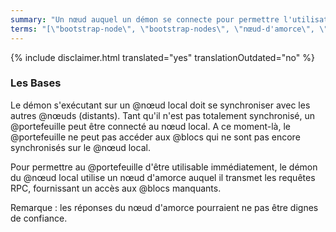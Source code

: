 ```yaml
---
summary: "Un nœud auquel un démon se connecte pour permettre l'utilisation immédiate des portefeuilles pendant sa synchronisation"
terms: "[\"bootstrap-node\", \"bootstrap-nodes\", \"nœud-d'amorce\", \"nœuds-d'amorce\"]"
---
```


{% include disclaimer.html translated="yes" translationOutdated="no" %}

### Les Bases

Le démon s'exécutant sur un @nœud local doit se synchroniser avec les autres
@nœuds (distants). Tant qu'il n'est pas totalement synchronisé, un
@portefeuille peut être connecté au nœud local. A ce moment-là, le
@portefeuille ne peut pas accéder aux @blocs qui ne sont pas encore
synchronisés sur le @nœud local.

Pour permettre au @portefeuille d'être utilisable immédiatement, le démon du
@nœud local utilise un nœud d'amorce auquel il transmet les requêtes RPC,
fournissant un accès aux @blocs manquants.

Remarque : les réponses du nœud d'amorce pourraient ne pas être dignes de
confiance.
